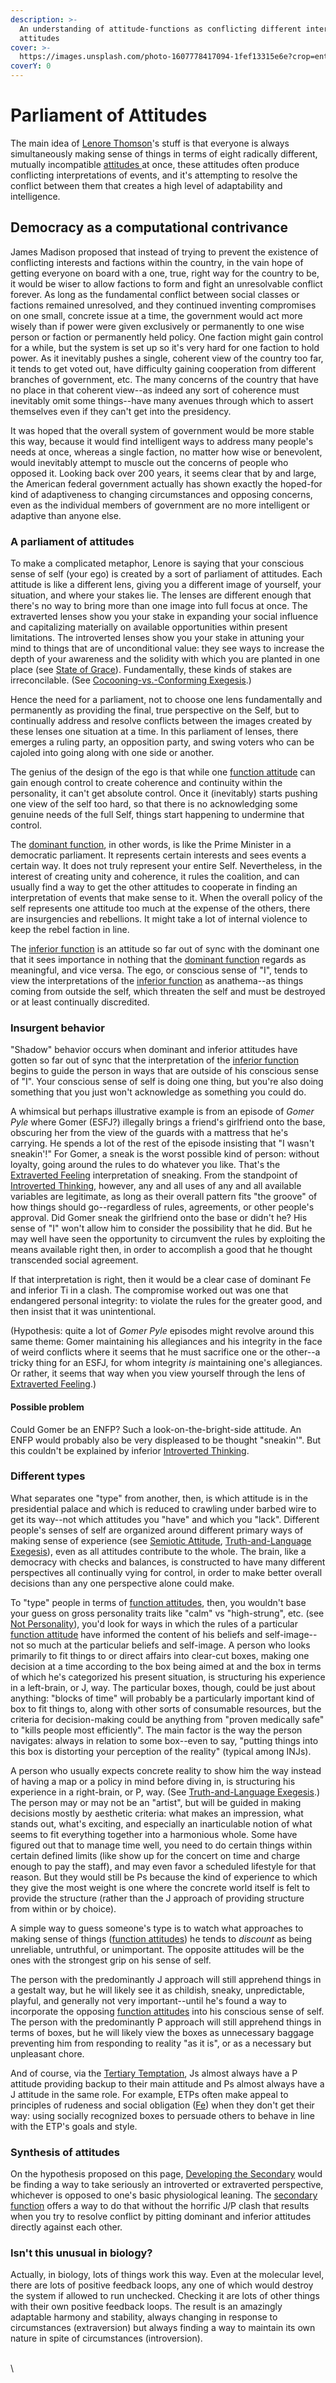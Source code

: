 ```yaml
---
description: >-
  An understanding of attitude-functions as conflicting different internal
  attitudes
cover: >-
  https://images.unsplash.com/photo-1607778417094-1fef13315e6e?crop=entropy&cs=srgb&fm=jpg&ixid=M3wxOTcwMjR8MHwxfHNlYXJjaHw0fHxwYXJsaWFtZW50fGVufDB8fHx8MTczODAzNzk0NXww&ixlib=rb-4.0.3&q=85
coverY: 0
---
```


# Parliament of Attitudes

The main idea of [Lenore Thomson](../people-and-systems/lenore-thomson.md)'s stuff is that everyone is always simultaneously making sense of things in terms of eight radically different, mutually incompatible [attitudes ](../fundamentals/function-attitude/)at once, these attitudes often produce conflicting interpretations of events, and it's attempting to resolve the conflict between them that creates a high level of adaptability and intelligence.

## Democracy as a computational contrivance

James Madison proposed that instead of trying to prevent the existence of conflicting interests and factions within the country, in the vain hope of getting everyone on board with a one, true, right way for the country to be, it would be wiser to allow factions to form and fight an unresolvable conflict forever. As long as the fundamental conflict between social classes or factions remained unresolved, and they continued inventing compromises on one small, concrete issue at a time, the government would act more wisely than if power were given exclusively or permanently to one wise person or faction or permanently held policy. One faction might gain control for a while, but the system is set up so it's very hard for one faction to hold power. As it inevitably pushes a single, coherent view of the country too far, it tends to get voted out, have difficulty gaining cooperation from different branches of government, etc. The many concerns of the country that have no place in that coherent view--as indeed any sort of coherence must inevitably omit some things--have many avenues through which to assert themselves even if they can't get into the presidency.

It was hoped that the overall system of government would be more stable this way, because it would find intelligent ways to address many people's needs at once, whereas a single faction, no matter how wise or benevolent, would inevitably attempt to muscle out the concerns of people who opposed it. Looking back over 200 years, it seems clear that by and large, the American federal government actually has shown exactly the hoped-for kind of adaptiveness to changing circumstances and opposing concerns, even as the individual members of government are no more intelligent or adaptive than anyone else.

### A parliament of attitudes

To make a complicated metaphor, Lenore is saying that your conscious sense of self (your ego) is created by a sort of parliament of attitudes. Each attitude is like a different lens, giving you a different image of yourself, your situation, and where your stakes lie. The lenses are different enough that there's no way to bring more than one image into full focus at once. The extraverted lenses show you your stake in expanding your social influence and capitalizing materially on available opportunities within present limitations. The introverted lenses show you your stake in attuning your mind to things that are of unconditional value: they see ways to increase the depth of your awareness and the solidity with which you are planted in one place (see [State of Grace](introversion-extraversion/place-your-stakes.md#state-of-grace)). Fundamentally, these kinds of stakes are irreconcilable. (See [Cocooning-vs.-Conforming Exegesis](introversion-extraversion/cocooning-vs.-conforming.md).)

Hence the need for a parliament, not to choose one lens fundamentally and permanently as providing the final, true perspective on the Self, but to continually address and resolve conflicts between the images created by these lenses one situation at a time. In this parliament of lenses, there emerges a ruling party, an opposition party, and swing voters who can be cajoled into going along with one side or another.

The genius of the design of the ego is that while one [function attitude](../fundamentals/function-attitude/) can gain enough control to create coherence and continuity within the personality, it can't get absolute control. Once it (inevitably) starts pushing one view of the self too hard, so that there is no acknowledging some genuine needs of the full Self, things start happening to undermine that control.

The [dominant function](../fundamentals/function-attitude/cognitive-stack/dominant-function.md), in other words, is like the Prime Minister in a democratic parliament. It represents certain interests and sees events a certain way. It does not truly represent your entire Self. Nevertheless, in the interest of creating unity and coherence, it rules the coalition, and can usually find a way to get the other attitudes to cooperate in finding an interpretation of events that make sense to it. When the overall policy of the self represents one attitude too much at the expense of the others, there are insurgencies and rebellions. It might take a lot of internal violence to keep the rebel faction in line.

The [inferior function](../fundamentals/function-attitude/cognitive-stack/inferior-function.md) is an attitude so far out of sync with the dominant one that it sees importance in nothing that the [dominant function](../fundamentals/function-attitude/cognitive-stack/dominant-function.md) regards as meaningful, and vice versa. The ego, or conscious sense of "I", tends to view the interpretations of the [inferior function](../fundamentals/function-attitude/cognitive-stack/inferior-function.md) as anathema--as things coming from outside the self, which threaten the self and must be destroyed or at least continually discredited.

### Insurgent behavior

"Shadow" behavior occurs when dominant and inferior attitudes have gotten so far out of sync that the interpretation of the [inferior function](https://web.archive.org/web/20070118003702/http://greenlightwiki.com/lenore-exegesis/inferior_function) begins to guide the person in ways that are outside of his conscious sense of "I". Your conscious sense of self is doing one thing, but you're also doing something that you just won't acknowledge as something you could do.

A whimsical but perhaps illustrative example is from an episode of _Gomer Pyle_ where Gomer (ESFJ?) illegally brings a friend's girlfriend onto the base, obscuring her from the view of the guards with a mattress that he's carrying. He spends a lot of the rest of the episode insisting that "I wasn't sneakin'!" For Gomer, a sneak is the worst possible kind of person: without loyalty, going around the rules to do whatever you like. That's the [Extraverted Feeling](../fundamentals/function-attitude/judgement/feeling/extraverted-feeling.md) interpretation of sneaking. From the standpoint of [Introverted Thinking](../fundamentals/function-attitude/judgement/thinking/introverted-thinking.md), however, any and all uses of any and all available variables are legitimate, as long as their overall pattern fits "the groove" of how things should go--regardless of rules, agreements, or other people's approval. Did Gomer sneak the girlfriend onto the base or didn't he? His sense of "I" won't allow him to consider the possibility that he did. But he may well have seen the opportunity to circumvent the rules by exploiting the means available right then, in order to accomplish a good that he thought transcended social agreement.

If that interpretation is right, then it would be a clear case of dominant Fe and inferior Ti in a clash. The compromise worked out was one that endangered personal integrity: to violate the rules for the greater good, and then insist that it was unintentional.

(Hypothesis: quite a lot of _Gomer Pyle_ episodes might revolve around this same theme: Gomer maintaining his allegiances and his integrity in the face of weird conflicts where it seems that he must sacrifice one or the other--a tricky thing for an ESFJ, for whom integrity _is_ maintaining one's allegiances. Or rather, it seems that way when you view yourself through the lens of [Extraverted Feeling](../fundamentals/function-attitude/judgement/feeling/extraverted-feeling.md).)

#### Possible problem

Could Gomer be an ENFP? Such a look-on-the-bright-side attitude. An ENFP would probably also be very displeased to be thought "sneakin'". But this couldn't be explained by inferior [Introverted Thinking](../fundamentals/function-attitude/judgement/thinking/introverted-thinking.md).

### Different types

What separates one "type" from another, then, is which attitude is in the presidential palace and which is reduced to crawling under barbed wire to get its way--not which attitudes you "have" and which you "lack". Different people's senses of self are organized around different primary ways of making sense of experience (see [Semiotic Attitude](../sign-interpretation/semiotic-attitude/), [Truth-and-Language Exegesis](introversion-extraversion/truth-and-language.md)), even as all attitudes contribute to the whole. The brain, like a democracy with checks and balances, is constructed to have many different perspectives all continually vying for control, in order to make better overall decisions than any one perspective alone could make.

To "type" people in terms of [function attitudes](../fundamentals/function-attitude/), then, you wouldn't base your guess on gross personality traits like "calm" vs "high-strung", etc. (see [Not Personality](not-personality/)), you'd look for ways in which the rules of a particular [function attitude](../fundamentals/function-attitude/) have informed the content of his beliefs and self-image--not so much at the particular beliefs and self-image. A person who looks primarily to fit things to or direct affairs into clear-cut boxes, making one decision at a time according to the box being aimed at and the box in terms of which he's categorized his present situation, is structuring his experience in a left-brain, or J, way. The particular boxes, though, could be just about anything: "blocks of time" will probably be a particularly important kind of box to fit things to, along with other sorts of consumable resources, but the criteria for decision-making could be anything from "proven medically safe" to "kills people most efficiently". The main factor is the way the person navigates: always in relation to some box--even to say, "putting things into this box is distorting your perception of the reality" (typical among INJs).

A person who usually expects concrete reality to show him the way instead of having a map or a policy in mind before diving in, is structuring his experience in a right-brain, or P, way. (See [Truth-and-Language Exegesis](introversion-extraversion/truth-and-language.md).) The person may or may not be an "artist", but will be guided in making decisions mostly by aesthetic criteria: what makes an impression, what stands out, what's exciting, and especially an inarticulable notion of what seems to fit everything together into a harmonious whole. Some have figured out that to manage time well, you need to do certain things within certain defined limits (like show up for the concert on time and charge enough to pay the staff), and may even favor a scheduled lifestyle for that reason. But they would still be Ps because the kind of experience to which they give the most weight is one where the concrete world itself is felt to provide the structure (rather than the J approach of providing structure from within or by choice).

A simple way to guess someone's type is to watch what approaches to making sense of things ([function attitudes](../fundamentals/function-attitude/)) he tends to _discount_ as being unreliable, untruthful, or unimportant. The opposite attitudes will be the ones with the strongest grip on his sense of self.

The person with the predominantly J approach will still apprehend things in a gestalt way, but he will likely see it as childish, sneaky, unpredictable, playful, and generally not very important--until he's found a way to incorporate the opposing [function attitudes](../fundamentals/function-attitude/) into his conscious sense of self. The person with the predominantly P approach will still apprehend things in terms of boxes, but he will likely view the boxes as unnecessary baggage preventing him from responding to reality "as it is", or as a necessary but unpleasant chore.

And of course, via the [Tertiary Temptation](../fundamentals/function-attitude/cognitive-stack/tertiary-function/), Js almost always have a P attitude providing backup to their main attitude and Ps almost always have a J attitude in the same role. For example, ETPs often make appeal to principles of rudeness and social obligation ([Fe](../fundamentals/function-attitude/judgement/feeling/extraverted-feeling.md)) when they don't get their way: using socially recognized boxes to persuade others to behave in line with the ETP's goals and style.

### Synthesis of attitudes

On the hypothesis proposed on this page, [Developing the Secondary](../fundamentals/function-attitude/cognitive-stack/secondary-function/developing-the-secondary.md) would be finding a way to take seriously an introverted or extraverted perspective, whichever is opposed to one's basic physiological leaning. The [secondary function](../fundamentals/function-attitude/cognitive-stack/secondary-function/) offers a way to do that without the horrific J/P clash that results when you try to resolve conflict by pitting dominant and inferior attitudes directly against each other.

### Isn't this unusual in biology?

Actually, in biology, lots of things work this way. Even at the molecular level, there are lots of positive feedback loops, any one of which would destroy the system if allowed to run unchecked. Checking it are lots of other things with their own positive feedback loops. The result is an amazingly adaptable harmony and stability, always changing in response to circumstances (extraversion) but always finding a way to maintain its own nature in spite of circumstances (introversion).

\
\
